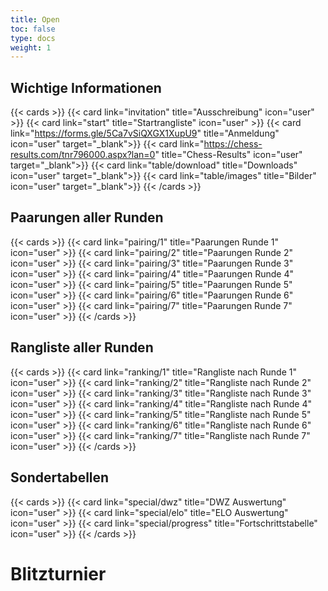 ```yaml
---
title: Open
toc: false
type: docs
weight: 1
---
```


## Wichtige Informationen 
{{< cards >}}
  {{< card link="invitation" title="Ausschreibung" icon="user" >}}
  {{< card link="start" title="Startrangliste" icon="user" >}}
  {{< card link="https://forms.gle/5Ca7vSiQXGX1XupU9" title="Anmeldung" icon="user" target="_blank">}}
  {{< card link="https://chess-results.com/tnr796000.aspx?lan=0" title="Chess-Results" icon="user" target="_blank">}}
    {{< card link="table/download" title="Downloads" icon="user" target="_blank">}}
  {{< card link="table/images" title="Bilder" icon="user" target="_blank">}}
{{< /cards >}}

## Paarungen aller Runden 

{{< cards >}}
  {{< card link="pairing/1" title="Paarungen Runde 1" icon="user" >}}
  {{< card link="pairing/2" title="Paarungen Runde 2" icon="user" >}}
  {{< card link="pairing/3" title="Paarungen Runde 3" icon="user" >}}
  {{< card link="pairing/4" title="Paarungen Runde 4" icon="user" >}}
  {{< card link="pairing/5" title="Paarungen Runde 5" icon="user" >}}
  {{< card link="pairing/6" title="Paarungen Runde 6" icon="user" >}}
  {{< card link="pairing/7" title="Paarungen Runde 7" icon="user" >}}
{{< /cards >}}

## Rangliste aller Runden 

{{< cards >}}
  {{< card link="ranking/1" title="Rangliste nach Runde 1" icon="user" >}}
  {{< card link="ranking/2" title="Rangliste nach Runde 2" icon="user" >}}
  {{< card link="ranking/3" title="Rangliste nach Runde 3" icon="user" >}}
  {{< card link="ranking/4" title="Rangliste nach Runde 4" icon="user" >}}
  {{< card link="ranking/5" title="Rangliste nach Runde 5" icon="user" >}}
  {{< card link="ranking/6" title="Rangliste nach Runde 6" icon="user" >}}
  {{< card link="ranking/7" title="Rangliste nach Runde 7" icon="user" >}}
{{< /cards >}}


## Sondertabellen
{{< cards >}}
  {{< card link="special/dwz" title="DWZ Auswertung" icon="user" >}}
  {{< card link="special/elo" title="ELO Auswertung" icon="user" >}}
  {{< card link="special/progress" title="Fortschrittstabelle" icon="user" >}}
{{< /cards >}}



# Blitzturnier
